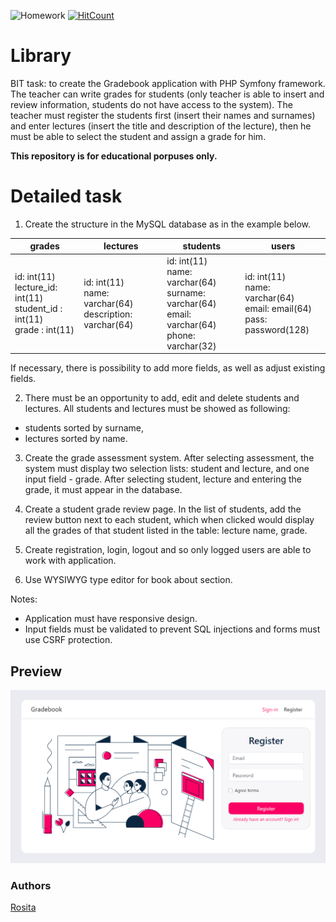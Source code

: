![Homework](https://img.shields.io/badge/PHP-application-blue)
[![HitCount](http://hits.dwyl.com/rositatisor/gradebook.svg)](http://hits.dwyl.com/rositatisor/gradebook)

# Library
BIT task: to create the Gradebook application with PHP Symfony framework.
The teacher can write grades for students (only teacher is able to insert and review information, students do not have access to the system). The teacher must register the students first (insert their names and surnames) and enter lectures (insert the title and description of the lecture), then he must be able to select the student and assign a grade for him.

**This repository is for educational porpuses only.**

# Detailed task
1. Create the structure in the MySQL database as in the example below. 

grades | lectures | students | users
------------ | ------------- | ------------- | -------------
id: int(11) <br> lecture_id: int(11) <br> student_id : int(11) <br> grade : int(11) | id: int(11) <br> name: varchar(64) <br> description: varchar(64) | id: int(11) <br> name: varchar(64) <br> surname: varchar(64) <br> email: varchar(64) <br> phone: varchar(32) | id: int(11) <br> name: varchar(64) <br> email: email(64) <br> pass: password(128) 

If necessary, there is possibility to add more fields, as well as adjust existing fields.

2. There must be an opportunity to add, edit and delete students and lectures. All students and lectures must be showed as following: 
- students sorted by surname,
- lectures sorted by name.

3. Create the grade assessment system. After selecting assessment, the system must display two selection lists: student and lecture, and one input field - grade. After selecting student, lecture and entering the grade, it must appear in the database.

4. Create a student grade review page. In the list of students, add the review button next to each student, which when clicked would display all the grades of that student listed in the table: lecture name, grade.

5. Create registration, login, logout and so only logged users are able to work with application.

6. Use WYSIWYG type editor for book about section.

Notes:

* Application must have responsive design.
* Input fields must be validated to prevent SQL injections and forms must use CSRF protection.

## Preview
<img width="550" alt="Capture" src="https://raw.githubusercontent.com/rositatisor/gradebook/master/assets/img/screenshot.PNG">

### Authors 
[Rosita](https://github.com/rositatisor)
